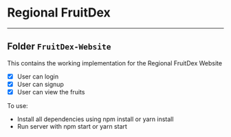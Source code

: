 # Regional FruitDex

-----

## Folder `FruitDex-Website`

This contains the working implementation for the Regional FruitDex Website
- [x] User can login
- [x] User can signup
- [x] User can view the fruits 

To use:
- Install all dependencies using npm install or yarn install
- Run server with npm start or yarn start
